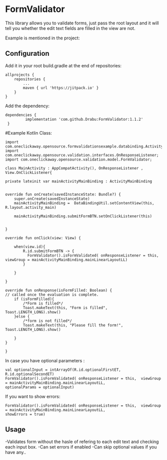 FormValidator
========

This library  allows you to validate forms, just pass the root layout and it will tell you whether the edit text fields are filled in the view are not.

Example is mentioned in the project:


Configuration
-------------

Add it in your root build.gradle at the end of repositories:

    allprojects {
		repositories {
			...
			maven { url 'https://jitpack.io' }
		}
	}


Add the dependency: 

    dependencies {
	         implementation 'com.github.Drabu:FormValidator:1.1.2'
	 }
   


#Example Kotlin Class: 

    import com.oneclickaway.opensource.formvalidationsexample.databinding.ActivityMainBinding;
    import com.oneclickaway.opensource.validation.interfaces.OnResponseListener;
    import com.oneclickaway.opensource.validation.model.FormValidator;
    
    class MainActivity : AppCompatActivity(), OnResponseListener , View.OnClickListener{

    private lateinit var mainActivityMainBinding : ActivityMainBinding


    override fun onCreate(savedInstanceState: Bundle?) {
        super.onCreate(savedInstanceState)
        mainActivityMainBinding =  DataBindingUtil.setContentView(this, R.layout.activity_main)

        mainActivityMainBinding.submitFormBTN.setOnClickListener(this)


    }

    override fun onClick(view: View) {

        when(view.id){
            R.id.submitFormBTN -> {	
              FormValidator().isFormValidated( onResponseListener = this,  viewGroup = mainActivityMainBinding.mainLinearLayoutLL)
            }

        }

    }
    
    override fun onResponse(isFormFilled: Boolean) {
	// called once the evaluation is complete.	
        if (isFormFilled){
            /*Form is filled*/
            Toast.makeText(this, "Form is filled", Toast.LENGTH_LONG).show()
        }else {
            /*form is not filled*/
            Toast.makeText(this, "Please fill the form!", Toast.LENGTH_LONG).show()

        }
    }
    
    }
   



In case you have optional parameters : 
        
 	val optionalInput = intArrayOf(R.id.optionalFirstET, R.id.optionalSecondET)
	FormValidator().isFormValidated( onResponseListener = this,  viewGroup = mainActivityMainBinding.mainLinearLayoutLL,
	optionalParams = optionalInput)
	

If you want to show errors: 
        
	FormValidator().isFormValidated( onResponseListener = this,  viewGroup = mainActivityMainBinding.mainLinearLayoutLL, 
	showErrors = true)
	

Usage
-----
-Validates form without the hasle of refering to each edit text and checking each input box.
-Can set errors if enabled
-Can skip optional values if you have any.. 

